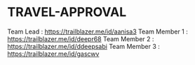 # TRAVEL-APPROVAL

Team Lead : https://trailblazer.me/id/aanisa3
Team Member 1 : https://trailblazer.me/id/deepr68
Team Member 2 : https://trailblazer.me/id/ddeepsabi
Team Member 3 : https://trailblazer.me/id/gascwv
